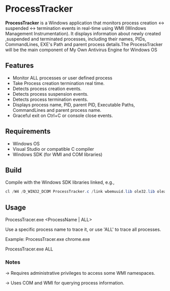 # ProcessTracker

**ProcessTracker** is a Windows application that monitors process creation <-> suspended <-> termination events in real-time using WMI (Windows Management Instrumentation). It displays information about newly created ,suspended and terminated processes, including their names, PIDs, CommandLines, EXE's Path and parent process details.The ProcessTracker will be the main component of My Own Antivirus Engine for Windows OS

## Features

- Monitor ALL processes or user defined process
- Take Process creation termination real time.
- Detects process creation events.
- Detects process suspension events.
- Detects process termination events.
- Displays process name, PID, parent PID, Executable Paths, CommandLines and parent process name.
- Graceful exit on Ctrl+C or console close events.

## Requirements

- Windows OS
- Visual Studio or compatible C compiler
- Windows SDK (for WMI and COM libraries)

## Build

Compile with the Windows SDK libraries linked, e.g.,

```powershell
cl /W4 /D_WIN32_DCOM ProcessTracker.c /link wbemuuid.lib ole32.lib oleaut32.lib
```

## Usage
ProcessTracer.exe <ProcessName | ALL>

Use a specific process name to trace it, or use 'ALL' to trace all processes.

Example: ProcessTracer.exe chrome.exe

ProcessTracer.exe ALL

### Notes

-> Requires administrative privileges to access some WMI namespaces.

-> Uses COM and WMI for querying process information.
